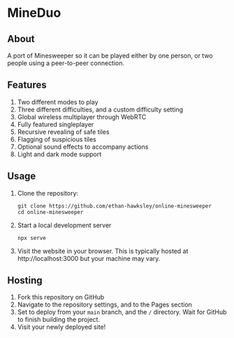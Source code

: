 # MineDuo

## About

A port of Minesweeper so it can be played either by one person, or two people using a peer-to-peer connection.

## Features

1. Two different modes to play
2. Three different difficulties, and a custom difficulty setting
3. Global wireless multiplayer through WebRTC
4. Fully featured singleplayer
5. Recursive revealing of safe tiles
6. Flagging of suspicious tiles
7. Optional sound effects to accompany actions
8. Light and dark mode support

## Usage

1. Clone the repository:
    ```shell
    git clone https://github.com/ethan-hawksley/online-minesweeper
    cd online-minesweeper
    ```
2. Start a local development server
   ```shell
   npx serve
   ```
3. Visit the website in your browser. This is typically hosted at http://localhost:3000 but your machine may vary.

## Hosting

1. Fork this repository on GitHub
2. Navigate to the repository settings, and to the Pages section
3. Set to deploy from your `main` branch, and the `/` directory. Wait for GitHub to finish building the project.
4. Visit your newly deployed site!
